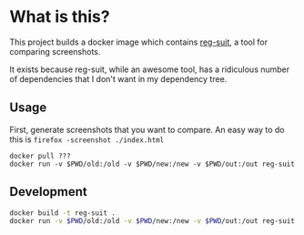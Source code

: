 # What is this?

This project builds a docker image which contains [reg-suit](https://github.com/reg-viz/reg-suit), a tool for comparing screenshots.

It exists because reg-suit, while an awesome tool, has a ridiculous number of dependencies that I don't want in my dependency tree.

## Usage

First, generate screenshots that you want to compare. An easy way to do this is `firefox -screenshot ./index.html`

```
docker pull ???
docker run -v $PWD/old:/old -v $PWD/new:/new -v $PWD/out:/out reg-suit
```

## Development

```bash
docker build -t reg-suit .
docker run -v $PWD/old:/old -v $PWD/new:/new -v $PWD/out:/out reg-suit
```

